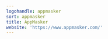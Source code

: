 ```yaml
---
logohandle: appmasker
sort: appmasker
title: AppMasker
website: 'https://www.appmasker.com/'
---
```

